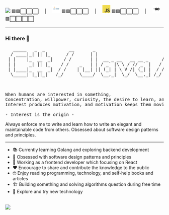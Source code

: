 <code><img width="25" src="https://img.icons8.com/color/2x/c-sharp-logo.png" /></code>
🟩🟩⬜⬜⬜ &nbsp;&nbsp;&nbsp;&nbsp;|&nbsp;&nbsp;&nbsp;&nbsp;
<code><img width="25" src="https://raw.githubusercontent.com/github/explore/80688e429a7d4ef2fca1e82350fe8e3517d3494d/topics/java/java.png" /></code>
🟩🟩⬜⬜⬜ &nbsp;&nbsp;&nbsp;&nbsp;|&nbsp;&nbsp;&nbsp;&nbsp;
<code><img width="25" src="https://raw.githubusercontent.com/github/explore/80688e429a7d4ef2fca1e82350fe8e3517d3494d/topics/javascript/javascript.png" /></code>
🟩🟩⬜⬜⬜ &nbsp;&nbsp;&nbsp;&nbsp;|&nbsp;&nbsp;&nbsp;&nbsp; <code><img width="25" src="https://raw.githubusercontent.com/github/explore/80688e429a7d4ef2fca1e82350fe8e3517d3494d/topics/go/go.png" /></code>
🟩⬜⬜⬜⬜
<hr/>

### Hi there 👋
<pre>
   _____   _  _         __       _                           __       _   _____       __   _____         _                      
  / ____|_| || |_      / /      | |                         / /      | | / ____|     / /  / ____|       | |                     
 | |    |_  __  _|    / /       | |  __ _ __   __ __ _     / /       | || (___      / /  | |  __   ___  | |  __ _  _ __    __ _ 
 | |     _| || |_    / /    _   | | / _` |\ \ / // _` |   / /    _   | | \___ \    / /   | | |_ | / _ \ | | / _` || '_ \  / _` |
 | |____|_  __  _|  / /    | |__| || (_| | \ V /| (_| |  / /    | |__| | ____) |  / /    | |__| || (_) || || (_| || | | || (_| |
  \_____| |_||_|   /_/      \____/  \__,_|  \_/  \__,_| /_/      \____/ |_____/  /_/      \_____| \___/ |_| \__,_||_| |_| \__, |
                                                                                                                           __/ |
                                                                                                                          |___/ 

When humans are interested in something,
Concentration, willpower, curiosity, the desire to learn, and exploring make everything become possible.
Interest produces motivation, and motivation keeps them moving.

- Interest is the origin -
</pre>
Always enforce me to write and learn how to write an elegant and maintainable code from others. Obsessed about software design patterns and principles.
<hr/>

- 📚 Currently learning Golang and exploring backend development
- 🤪 Obsessed with software design patterns and principles
- 💼 Working as a frontend developer which focusing on React
- ❤️ Encourage to share and contribute the knowledge to the public
- 🤓 Enjoy reading programming, technology, and self-help books and articles
- 🏗️ Building something and solving algorithms question during free time
- 🔎 Explore and try new technology

<br/>

<img align="center" src="https://github-readme-stats.vercel.app/api?username=weehong&show_icons=true&title_color=fff&icon_color=79ff97&text_color=9f9f9f&bg_color=151515" />

  
<!--
**WeeHong/WeeHong** is a ✨ _special_ ✨ repository because its `README.md` (this file) appears on your GitHub profile.

Here are some ideas to get you started:

- 🔭 I’m currently working on ...
- 🌱 I’m currently learning ...
- 👯 I’m looking to collaborate on ...
- 🤔 I’m looking for help with ...
- 💬 Ask me about ...
- 📫 How to reach me: ...
- 😄 Pronouns: ...
- ⚡ Fun fact: ...
-->

